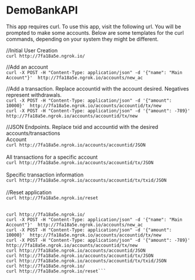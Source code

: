 # DemoBankAPI

This app requires curl. To use this app, visit the following url. You will be prompted to make some accounts.
Below are some templates for the curl commands, depending on your system they might be different.

//Initial User Creation  <br>
`curl http://7fa18a5e.ngrok.io/` <br>

//Add an account  <br>
`curl -X POST -H "Content-Type: application/json" -d '{"name": "Main Account"}'  http://7fa18a5e.ngrok.io/accounts/new_ac`  <br>

//Add a transaction. Replace accountid with the account desired. Negatives represent withdrawals.   <br>
`curl -X POST -H "Content-Type: application/json" -d '{"amount": 10000}'  http://7fa18a5e.ngrok.io/accounts/accountid/tx/new`  <br>
`curl -X POST -H "Content-Type: application/json" -d '{"amount": -789}'  http://7fa18a5e.ngrok.io/accounts/accountid/tx/new`  <br>

//JSON Endpoints. Replace txid and accountid with the desired accounts/transactions <br>
Account <br>
`curl http://7fa18a5e.ngrok.io/accounts/accountid/JSON` <br>
 <br>
All transactions for a specific account <br>
`curl http://7fa18a5e.ngrok.io/accounts/accountid/tx/JSON` <br>
 <br>
Specific transaction information <br>
`curl http://7fa18a5e.ngrok.io/accounts/accountid/tx/txid/JSON` <br>
 <br>
//Reset application  <br>
`curl http://7fa18a5e.ngrok.io/reset`  <br>
<br>



```
curl http://7fa18a5e.ngrok.io/
curl -X POST -H "Content-Type: application/json" -d '{"name": "Main Account"}'  http://7fa18a5e.ngrok.io/accounts/new_ac
curl -X POST -H "Content-Type: application/json" -d '{"amount": 10000}'  http://7fa18a5e.ngrok.io/accounts/accountid/tx/new
curl -X POST -H "Content-Type: application/json" -d '{"amount": -789}'  http://7fa18a5e.ngrok.io/accounts/accountid/tx/new
curl http://7fa18a5e.ngrok.io/accounts/accountid/JSON
curl http://7fa18a5e.ngrok.io/accounts/accountid/tx/JSON
curl http://7fa18a5e.ngrok.io/accounts/accountid/tx/txid/JSON
curl http://7fa18a5e.ngrok.io/
curl http://7fa18a5e.ngrok.io/reset```
